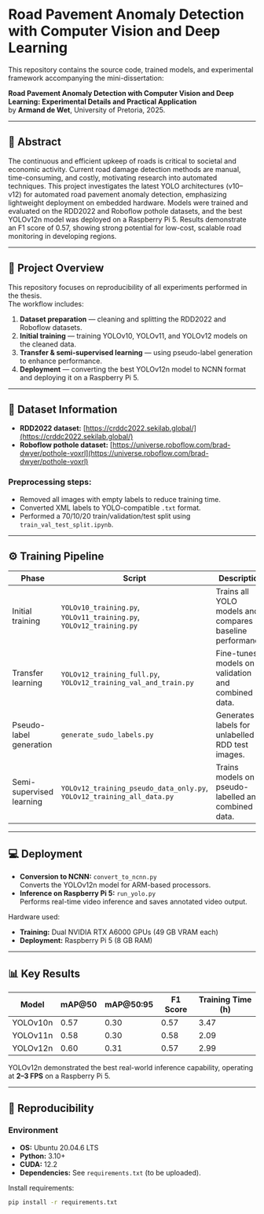 # Road Pavement Anomaly Detection with Computer Vision and Deep Learning

This repository contains the source code, trained models, and experimental framework accompanying the mini-dissertation:

**Road Pavement Anomaly Detection with Computer Vision and Deep Learning: Experimental Details and Practical Application**  
by **Armand de Wet**, University of Pretoria, 2025.

---

## 📘 Abstract

The continuous and efficient upkeep of roads is critical to societal and economic activity. Current road damage detection methods are manual, time-consuming, and costly, motivating research into automated techniques. This project investigates the latest YOLO architectures (v10–v12) for automated road pavement anomaly detection, emphasizing lightweight deployment on embedded hardware. Models were trained and evaluated on the RDD2022 and Roboflow pothole datasets, and the best YOLOv12n model was deployed on a Raspberry Pi 5. Results demonstrate an F1 score of 0.57, showing strong potential for low-cost, scalable road monitoring in developing regions.

---

## 🧠 Project Overview

This repository focuses on reproducibility of all experiments performed in the thesis.  
The workflow includes:

1. **Dataset preparation** — cleaning and splitting the RDD2022 and Roboflow datasets.  
2. **Initial training** — training YOLOv10, YOLOv11, and YOLOv12 models on the cleaned data.  
3. **Transfer & semi-supervised learning** — using pseudo-label generation to enhance performance.  
4. **Deployment** — converting the best YOLOv12n model to NCNN format and deploying it on a Raspberry Pi 5.

---

## 📂 Dataset Information

- **RDD2022 dataset:** [https://crddc2022.sekilab.global/](https://crddc2022.sekilab.global/)  
- **Roboflow pothole dataset:** [https://universe.roboflow.com/brad-dwyer/pothole-voxrl](https://universe.roboflow.com/brad-dwyer/pothole-voxrl)

### Preprocessing steps:
- Removed all images with empty labels to reduce training time.  
- Converted XML labels to YOLO-compatible `.txt` format.  
- Performed a 70/10/20 train/validation/test split using `train_val_test_split.ipynb`.  

---

## ⚙️ Training Pipeline

| Phase | Script | Description |
|-------|---------|-------------|
| Initial training | `YOLOv10_training.py`, `YOLOv11_training.py`, `YOLOv12_training.py` | Trains all YOLO models and compares baseline performance. |
| Transfer learning | `YOLOv12_training_full.py`, `YOLOv12_training_val_and_train.py` | Fine-tunes models on validation and combined data. |
| Pseudo-label generation | `generate_sudo_labels.py` | Generates labels for unlabelled RDD test images. |
| Semi-supervised learning | `YOLOv12_training_pseudo_data_only.py`, `YOLOv12_training_all_data.py` | Trains models on pseudo-labelled and combined data. |

---

## 💻 Deployment

- **Conversion to NCNN:** `convert_to_ncnn.py`  
  Converts the YOLOv12n model for ARM-based processors.  
- **Inference on Raspberry Pi 5:** `run_yolo.py`  
  Performs real-time video inference and saves annotated video output.

Hardware used:
- **Training:** Dual NVIDIA RTX A6000 GPUs (49 GB VRAM each)  
- **Deployment:** Raspberry Pi 5 (8 GB RAM)  

---

## 📊 Key Results

| Model | mAP@50 | mAP@50:95 | F1 Score | Training Time (h) |
|--------|---------|------------|-----------|-------------------|
| YOLOv10n | 0.57 | 0.30 | 0.57 | 3.47 |
| YOLOv11n | 0.58 | 0.30 | 0.58 | 2.09 |
| YOLOv12n | 0.60 | 0.31 | 0.57 | 2.99 |

YOLOv12n demonstrated the best real-world inference capability, operating at **2–3 FPS** on a Raspberry Pi 5.

---

## 🧩 Reproducibility

### Environment
- **OS:** Ubuntu 20.04.6 LTS  
- **Python:** 3.10+  
- **CUDA:** 12.2  
- **Dependencies:** See `requirements.txt` (to be uploaded).

Install requirements:
```bash
pip install -r requirements.txt
